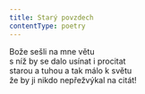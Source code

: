```yaml
---
title: Starý povzdech
contentType: poetry
---
```


<section>

Bože sešli na mne větu  
s níž by se dalo usínat i procitat  
starou a tuhou a tak málo k světu  
že by ji nikdo nepřežvýkal na citát!

</section>
